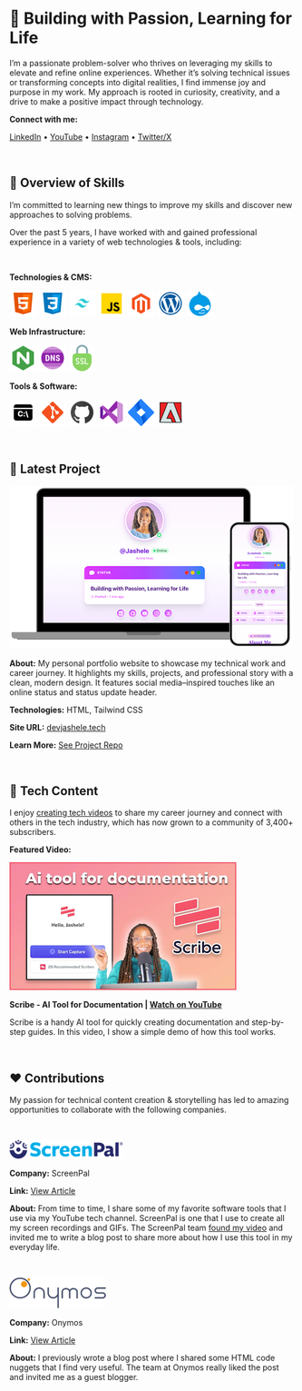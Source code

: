 # 💫 Building with Passion, Learning for Life

I’m a passionate problem-solver who thrives on leveraging my skills to elevate and refine online experiences. Whether it’s solving technical issues or transforming concepts into digital realities, I find immense joy and purpose in my work. My approach is rooted in curiosity, creativity, and a drive to make a positive impact through technology.


**Connect with me:**

[LinkedIn](https://www.linkedin.com/in/jashelet/) &bull;
[YouTube](https://www.youtube.com/jashelet) &bull;
[Instagram](https://www.instagram.com/jasheloper/) &bull;
[Twitter/X](https://x.com/jasheloper)

<br>

## 💼 Overview of Skills

I’m committed to learning new things to improve my skills and discover new approaches to solving problems. 

Over the past 5 years, I have worked with and gained professional experience in a variety of web technologies & tools, including:

<br>

**Technologies & CMS:**

![HTML5](/images/html5.png)
![CSS3](/images/css3.png)
![Tailwind CSS](/images/tailwind-css.png)
![JavaScript](/images/javascript.png)
![Magento](/images/magento.png)
![WordPress](/images/wordpress.png)
![Drupal](/images/drupal.png)



**Web Infrastructure:**

![NGINX](/images/nginx.png)
![DNS](/images/dns.png)
![SSL](/images/ssl-icon.png)


**Tools & Software:**

![Command Line Interface](/images/command-line.png)
![Git](/images/git.png)
![GitHub](/images/jashele_github.png)
![VS Code](/images/vscode.png)
![Jira](/images/jira.png)
![Adobe](/images/adobe.png)


<br>

## 🧩 Latest Project 

[![Latest Project - Portfolio Website](/images/latest-project.png)](https://devjashele.tech/)


**About:** My personal portfolio website to showcase my technical work and career journey. It highlights my skills, projects, and professional story with a clean, modern design. It features social media–inspired touches like an online status and status update header.

**Technologies:** HTML, Tailwind CSS

**Site URL:** 
[devjashele.tech](https://devjashele.tech/)

**Learn More:** 
[See Project Repo](https://github.com/jasheloper/portfolio/tree/main)

<br>


## 🎥 Tech Content

I enjoy [creating tech videos](https://www.youtube.com/jashelet) to share my career journey and connect with others in the tech industry, which has now grown to a community of 3,400+ subscribers.


**Featured Video:** 

[![Scribe Video Preview](/images/scribe-preview.png)](https://youtu.be/no2xIVDLD8Q)


**Scribe - AI Tool for Documentation | [Watch on YouTube](https://youtu.be/no2xIVDLD8Q)**

Scribe is a handy AI tool for quickly creating documentation and step-by-step guides. In this video, I show a simple demo of how this tool works. 

<br>



## ❤️ Contributions
My passion for technical content creation & storytelling has led to amazing opportunities to collaborate with the following companies.

<br>


[![ScreenPal Preview](/images/screenpal.png)](https://screenpal.com/blog/screenpal-for-remote-work-and-content-creation)

**Company:** ScreenPal

**Link:** [View Article](https://screenpal.com/blog/screenpal-for-remote-work-and-content-creation)

**About:** From time to time, I share some of my favorite software tools that I use via my YouTube tech channel. 
ScreenPal is one that I use to create all my screen recordings and GIFs. The ScreenPal team [found my video](https://youtu.be/FI14qIK7rgo) and invited me to write a blog post to share more about how I use this tool in my everyday life.

<br>


[![Onymos](/images/onymos.png)](https://onymos.com/blog/mdn-code-nuggets-5-piece-meal/)

**Company:** Onymos

**Link:** [View Article](https://onymos.com/blog/mdn-code-nuggets-5-piece-meal/)

**About:** I previously wrote a blog post where I shared some HTML code nuggets that I find very useful. The team at Onymos really liked the post and invited me as a guest blogger.




<!--
**jasheloper/jasheloper** is a ✨ _special_ ✨ repository because its `README.md` (this file) appears on your GitHub profile.

Here are some ideas to get you started:

- 🔭 I’m currently working on ...
- 🌱 I’m currently learning ...
- 👯 I’m looking to collaborate on ...
- 🤔 I’m looking for help with ...
- 💬 Ask me about ...
- 📫 How to reach me: ...
- 😄 Pronouns: ...
- ⚡ Fun fact: ...